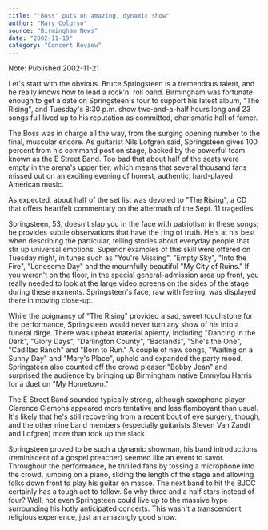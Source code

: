 ```yaml
---
title: "'Boss' puts on amazing, dynamic show"
author: "Mary Colurso"
source: "Birmingham News"
date: "2002-11-19"
category: "Concert Review"
---
```


Note: Published 2002-11-21

Let's start with the obvious. Bruce Springsteen is a tremendous talent, and he really knows how to lead a rock'n' roll band. Birmingham was fortunate enough to get a date on Springsteen's tour to support his latest album, "The Rising", and Tuesday's 8:30 p.m. show two-and-a-half hours long and 23 songs full lived up to his reputation as committed, charismatic hall of famer.

The Boss was in charge all the way, from the surging opening number to the final, muscular encore. As guitarist Nils Lofgren said, Springsteen gives 100 percent from his command post on stage, backed by the powerful team known as the E Street Band. Too bad that about half of the seats were empty in the arena's upper tier, which means that several thousand fans missed out on an exciting evening of honest, authentic, hard-played American music.

As expected, about half of the set list was devoted to "The Rising", a CD that offers heartfelt commentary on the aftermath of the Sept. 11 tragedies.

Springsteen, 53, doesn't slap you in the face with patriotism in these songs; he provides subtle observations that have the ring of truth. He's at his best when describing the particular, telling stories about everyday people that stir up universal emotions. Superior examples of this skill were offered on Tuesday night, in tunes such as "You're Missing", "Empty Sky", "Into the Fire", "Lonesome Day" and the mournfully beautiful "My City of Ruins." If you weren't on the floor, in the special general-admission area up front, you really needed to look at the large video screens on the sides of the stage during these moments. Springsteen's face, raw with feeling, was displayed there in moving close-up.

While the poignancy of "The Rising" provided a sad, sweet touchstone for the performance, Springsteen would never turn any show of his into a funeral dirge. There was upbeat material aplenty, including "Dancing in the Dark", "Glory Days", "Darlington County", "Badlands", "She's the One", "Cadillac Ranch" and "Born to Run." A couple of new songs, "Waiting on a Sunny Day" and "Mary's Place", upheld and expanded the party mood. Springsteen also counted off the crowd pleaser "Bobby Jean" and surprised the audience by bringing up Birmingham native Emmylou Harris for a duet on "My Hometown."

The E Street Band sounded typically strong, although saxophone player Clarence Clemons appeared more tentative and less flamboyant than usual. It's likely that he's still recovering from a recent bout of eye surgery, though, and the other nine band members (especially guitarists Steven Van Zandt and Lofgren) more than took up the slack.

Springsteen proved to be such a dynamic showman, his band introductions (reminiscent of a gospel preacher) seemed like an event to savor. Throughout the performance, he thrilled fans by tossing a microphone into the crowd, jumping on a piano, sliding the length of the stage and allowing folks down front to play his guitar en masse. The next band to hit the BJCC certainly has a tough act to follow. So why three and a half stars instead of four? Well, not even Springsteen could live up to the massive hype surrounding his hotly anticipated concerts. This wasn't a transcendent religious experience, just an amazingly good show.